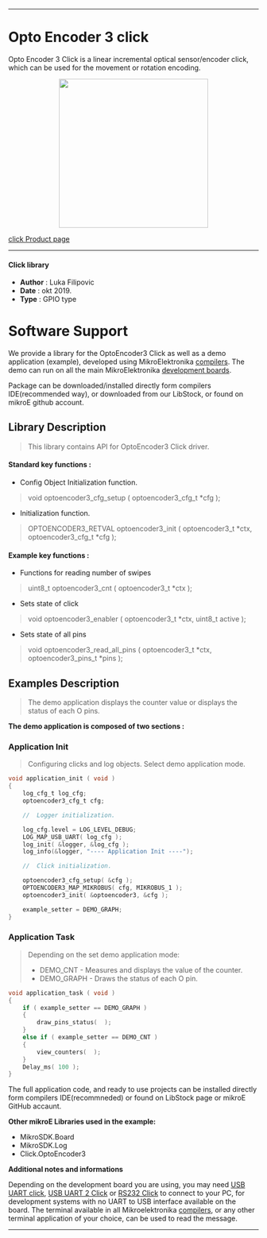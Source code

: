 
 

---
# Opto Encoder 3 click

Opto Encoder 3 Click is a linear incremental optical sensor/encoder click, which can be used for the movement or rotation encoding.

<p align="center">
  <img src="https://download.mikroe.com/images/click_for_ide/optoencoder3_click.png" height=300px>
</p>

[click Product page](<https://www.mikroe.com/opto-encoder-3-click>)

---


#### Click library 

- **Author**        : Luka Filipovic
- **Date**          : okt 2019.
- **Type**          : GPIO type


# Software Support

We provide a library for the OptoEncoder3 Click 
as well as a demo application (example), developed using MikroElektronika 
[compilers](https://shop.mikroe.com/compilers). 
The demo can run on all the main MikroElektronika [development boards](https://shop.mikroe.com/development-boards).

Package can be downloaded/installed directly form compilers IDE(recommended way), or downloaded from our LibStock, or found on mikroE github account. 

## Library Description

> This library contains API for OptoEncoder3 Click driver.

#### Standard key functions :

- Config Object Initialization function.
> void optoencoder3_cfg_setup ( optoencoder3_cfg_t *cfg ); 
 
- Initialization function.
> OPTOENCODER3_RETVAL optoencoder3_init ( optoencoder3_t *ctx, optoencoder3_cfg_t *cfg );


#### Example key functions :

- Functions for reading number of swipes
> uint8_t optoencoder3_cnt ( optoencoder3_t *ctx );
 
- Sets state of click
> void optoencoder3_enabler ( optoencoder3_t *ctx, uint8_t active );

- Sets state of all pins
> void optoencoder3_read_all_pins ( optoencoder3_t *ctx, optoencoder3_pins_t *pins );

## Examples Description

> The demo application displays the counter value or displays the status of each O pins.

**The demo application is composed of two sections :**

### Application Init 

> Configuring clicks and log objects.
> Select demo application mode.

```c
void application_init ( void )
{
    log_cfg_t log_cfg;
    optoencoder3_cfg_t cfg;

    //  Logger initialization.

    log_cfg.level = LOG_LEVEL_DEBUG;
    LOG_MAP_USB_UART( log_cfg );
    log_init( &logger, &log_cfg );
    log_info(&logger, "---- Application Init ----");

    //  Click initialization.

    optoencoder3_cfg_setup( &cfg );
    OPTOENCODER3_MAP_MIKROBUS( cfg, MIKROBUS_1 );
    optoencoder3_init( &optoencoder3, &cfg );

    example_setter = DEMO_GRAPH;
}
```

### Application Task

> Depending on the set demo application mode:
>    - DEMO_CNT - Measures and displays the value of the counter.
>    - DEMO_GRAPH - Draws the status of each O pin. 

```c
void application_task ( void )
{
    if ( example_setter == DEMO_GRAPH )
    {
        draw_pins_status(  );
    }
    else if ( example_setter == DEMO_CNT )
    {
        view_counters(  );
    }
    Delay_ms( 100 );
}
```

The full application code, and ready to use projects can be  installed directly form compilers IDE(recommneded) or found on LibStock page or mikroE GitHub accaunt.

**Other mikroE Libraries used in the example:** 

- MikroSDK.Board
- MikroSDK.Log
- Click.OptoEncoder3

**Additional notes and informations**

Depending on the development board you are using, you may need 
[USB UART click](https://shop.mikroe.com/usb-uart-click), 
[USB UART 2 Click](https://shop.mikroe.com/usb-uart-2-click) or 
[RS232 Click](https://shop.mikroe.com/rs232-click) to connect to your PC, for 
development systems with no UART to USB interface available on the board. The 
terminal available in all Mikroelektronika 
[compilers](https://shop.mikroe.com/compilers), or any other terminal application 
of your choice, can be used to read the message.



---
